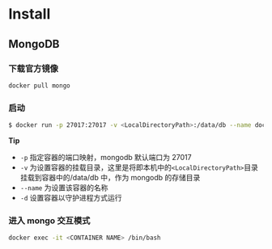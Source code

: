 # Install

## MongoDB

### 下载官方镜像

```bash
docker pull mongo
```

### 启动

```bash
$ docker run -p 27017:27017 -v <LocalDirectoryPath>:/data/db --name docker_mongodb -d mongo
```

**Tip**

- `-p` 指定容器的端口映射，mongodb 默认端口为 27017
- `-v` 为设置容器的挂载目录，这里是将即本机中的`<LocalDirectoryPath>`目录挂载到容器中的/data/db 中，作为 mongodb 的存储目录
- `--name` 为设置该容器的名称
- `-d` 设置容器以守护进程方式运行

### **进入 mongo 交互模式**

```bash
docker exec -it <CONTAINER NAME> /bin/bash
```
